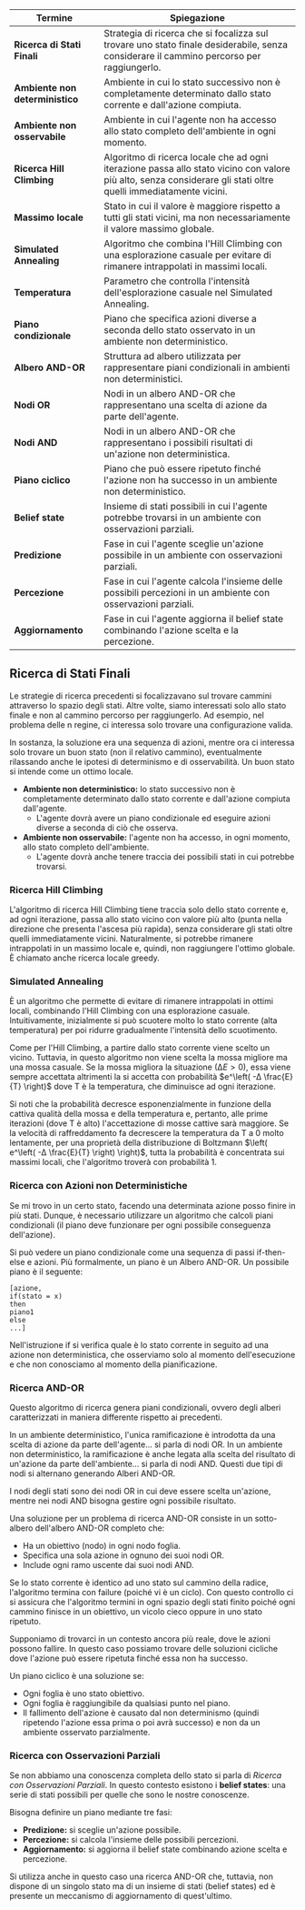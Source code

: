 
| Termine | Spiegazione |
|---|---|
| **Ricerca di Stati Finali** | Strategia di ricerca che si focalizza sul trovare uno stato finale desiderabile, senza considerare il cammino percorso per raggiungerlo. |
| **Ambiente non deterministico** | Ambiente in cui lo stato successivo non è completamente determinato dallo stato corrente e dall'azione compiuta. |
| **Ambiente non osservabile** | Ambiente in cui l'agente non ha accesso allo stato completo dell'ambiente in ogni momento. |
| **Ricerca Hill Climbing** | Algoritmo di ricerca locale che ad ogni iterazione passa allo stato vicino con valore più alto, senza considerare gli stati oltre quelli immediatamente vicini. |
| **Massimo locale** | Stato in cui il valore è maggiore rispetto a tutti gli stati vicini, ma non necessariamente il valore massimo globale. |
| **Simulated Annealing** | Algoritmo che combina l'Hill Climbing con una esplorazione casuale per evitare di rimanere intrappolati in massimi locali. |
| **Temperatura** | Parametro che controlla l'intensità dell'esplorazione casuale nel Simulated Annealing. |
| **Piano condizionale** | Piano che specifica azioni diverse a seconda dello stato osservato in un ambiente non deterministico. |
| **Albero AND-OR** | Struttura ad albero utilizzata per rappresentare piani condizionali in ambienti non deterministici. |
| **Nodi OR** | Nodi in un albero AND-OR che rappresentano una scelta di azione da parte dell'agente. |
| **Nodi AND** | Nodi in un albero AND-OR che rappresentano i possibili risultati di un'azione non deterministica. |
| **Piano ciclico** | Piano che può essere ripetuto finché l'azione non ha successo in un ambiente non deterministico. |
| **Belief state** | Insieme di stati possibili in cui l'agente potrebbe trovarsi in un ambiente con osservazioni parziali. |
| **Predizione** | Fase in cui l'agente sceglie un'azione possibile in un ambiente con osservazioni parziali. |
| **Percezione** | Fase in cui l'agente calcola l'insieme delle possibili percezioni in un ambiente con osservazioni parziali. |
| **Aggiornamento** | Fase in cui l'agente aggiorna il belief state combinando l'azione scelta e la percezione. |

## Ricerca di Stati Finali

Le strategie di ricerca precedenti si focalizzavano sul trovare cammini attraverso lo spazio degli stati. Altre volte, siamo interessati solo allo stato finale e non al cammino percorso per raggiungerlo. Ad esempio, nel problema delle n regine, ci interessa solo trovare una configurazione valida.

In sostanza, la soluzione era una sequenza di azioni, mentre ora ci interessa solo trovare un buon stato (non il relativo cammino), eventualmente rilassando anche le ipotesi di determinismo e di osservabilità. Un buon stato si intende come un ottimo locale.

* **Ambiente non deterministico:** lo stato successivo non è completamente determinato dallo stato corrente e dall'azione compiuta dall'agente.
	* L'agente dovrà avere un piano condizionale ed eseguire azioni diverse a seconda di ciò che osserva.
* **Ambiente non osservabile:** l'agente non ha accesso, in ogni momento, allo stato completo dell'ambiente.
	* L'agente dovrà anche tenere traccia dei possibili stati in cui potrebbe trovarsi.

### Ricerca Hill Climbing

L'algoritmo di ricerca Hill Climbing tiene traccia solo dello stato corrente e, ad ogni iterazione, passa allo stato vicino con valore più alto (punta nella direzione che presenta l'ascesa più rapida), senza considerare gli stati oltre quelli immediatamente vicini. Naturalmente, si potrebbe rimanere intrappolati in un massimo locale e, quindi, non raggiungere l'ottimo globale. È chiamato anche ricerca locale greedy.

### Simulated Annealing

È un algoritmo che permette di evitare di rimanere intrappolati in ottimi locali, combinando l'Hill Climbing con una esplorazione casuale. Intuitivamente, inizialmente si può scuotere molto lo stato corrente (alta temperatura) per poi ridurre gradualmente l'intensità dello scuotimento.

Come per l'Hill Climbing, a partire dallo stato corrente viene scelto un vicino. Tuttavia, in questo algoritmo non viene scelta la mossa migliore ma una mossa casuale. Se la mossa migliora la situazione $(∆E > 0)$, essa viene sempre accettata altrimenti la si accetta con probabilità $e^\left( -∆ \frac{E}{T} \right)$ dove T è la temperatura, che diminuisce ad ogni iterazione.

Si noti che la probabilità decresce esponenzialmente in funzione della cattiva qualità della mossa e della temperatura e, pertanto, alle prime iterazioni (dove T è alto) l'accettazione di mosse cattive sarà maggiore. Se la velocità di raffreddamento fa decrescere la temperatura da T a 0 molto lentamente, per una proprietà della distribuzione di Boltzmann $\left( e^\left( -∆ \frac{E}{T} \right) \right)$, tutta la probabilità è concentrata sui massimi locali, che l'algoritmo troverà con probabilità 1.

### Ricerca con Azioni non Deterministiche

Se mi trovo in un certo stato, facendo una determinata azione posso finire in più stati. Dunque, è necessario utilizzare un algoritmo che calcoli piani condizionali (il piano deve funzionare per ogni possibile conseguenza dell'azione).

Si può vedere un piano condizionale come una sequenza di passi if-then-else e azioni. Più formalmente, un piano è un Albero AND-OR. Un possibile piano è il seguente:

```
[azione,
if(stato = x)
then
piano1
else
...]
```

Nell'istruzione if si verifica quale è lo stato corrente in seguito ad una azione non deterministica, che osserviamo solo al momento dell'esecuzione e che non conosciamo al momento della pianificazione.

### Ricerca AND-OR

Questo algoritmo di ricerca genera piani condizionali, ovvero degli alberi caratterizzati in maniera differente rispetto ai precedenti.

In un ambiente deterministico, l'unica ramificazione è introdotta da una scelta di azione da parte dell'agente... si parla di nodi OR. In un ambiente non deterministico, la ramificazione è anche legata alla scelta del risultato di un'azione da parte dell'ambiente... si parla di nodi AND. Questi due tipi di nodi si alternano generando Alberi AND-OR.

I nodi degli stati sono dei nodi OR in cui deve essere scelta un'azione, mentre nei nodi AND bisogna gestire ogni possibile risultato.

Una soluzione per un problema di ricerca AND-OR consiste in un sotto-albero dell'albero AND-OR completo che:

* Ha un obiettivo (nodo) in ogni nodo foglia.
* Specifica una sola azione in ognuno dei suoi nodi OR.
* Include ogni ramo uscente dai suoi nodi AND.

Se lo stato corrente è identico ad uno stato sul cammino della radice, l'algoritmo termina con failure (poiché vi è un ciclo). Con questo controllo ci si assicura che l'algoritmo termini in ogni spazio degli stati finito poiché ogni cammino finisce in un obiettivo, un vicolo cieco oppure in uno stato ripetuto.

Supponiamo di trovarci in un contesto ancora più reale, dove le azioni possono fallire. In questo caso possiamo trovare delle soluzioni cicliche dove l'azione può essere ripetuta finché essa non ha successo.

Un piano ciclico è una soluzione se:

* Ogni foglia è uno stato obiettivo.
* Ogni foglia è raggiungibile da qualsiasi punto nel piano.
* Il fallimento dell'azione è causato dal non determinismo (quindi ripetendo l'azione essa prima o poi avrà successo) e non da un ambiente osservato parzialmente.

### Ricerca con Osservazioni Parziali

Se non abbiamo una conoscenza completa dello stato si parla di *Ricerca con Osservazioni Parziali*. In questo contesto esistono i **belief states**: una serie di stati possibili per quelle che sono le nostre conoscenze.

Bisogna definire un piano mediante tre fasi:

* **Predizione:** si sceglie un'azione possibile.
* **Percezione:** si calcola l'insieme delle possibili percezioni.
* **Aggiornamento:** si aggiorna il belief state combinando azione scelta e percezione.

Si utilizza anche in questo caso una ricerca AND-OR che, tuttavia, non dispone di un singolo stato ma di un insieme di stati (belief states) ed è presente un meccanismo di aggiornamento di quest'ultimo.
